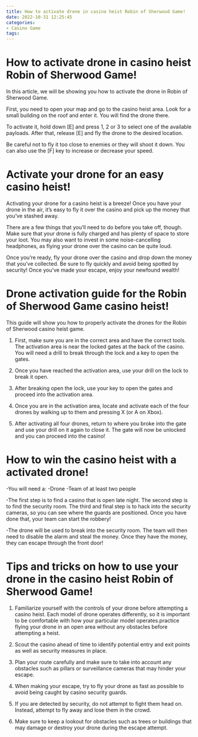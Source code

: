 ```yaml
---
title: How to activate drone in casino heist Robin of Sherwood Game!
date: 2022-10-31 12:25:45
categories:
- Casino Game
tags:
---
```



#  How to activate drone in casino heist Robin of Sherwood Game!

In this article, we will be showing you how to activate the drone in Robin of Sherwood Game.

First, you need to open your map and go to the casino heist area. Look for a small building on the roof and enter it. You will find the drone there.

To activate it, hold down [E] and press 1, 2 or 3 to select one of the available payloads. After that, release [E] and fly the drone to the desired location.

Be careful not to fly it too close to enemies or they will shoot it down. You can also use the [F] key to increase or decrease your speed.

#  Activate your drone for an easy casino heist!


Activating your drone for a casino heist is a breeze! Once you have your drone in the air, it’s easy to fly it over the casino and pick up the money that you’ve stashed away.

There are a few things that you’ll need to do before you take off, though. Make sure that your drone is fully charged and has plenty of space to store your loot. You may also want to invest in some noise-cancelling headphones, as flying your drone over the casino can be quite loud.

Once you’re ready, fly your drone over the casino and drop down the money that you’ve collected. Be sure to fly quickly and avoid being spotted by security! Once you’ve made your escape, enjoy your newfound wealth!

#  Drone activation guide for the Robin of Sherwood Game casino heist!

This guide will show you how to properly activate the drones for the Robin of Sherwood casino heist game.

1. First, make sure you are in the correct area and have the correct tools. The activation area is near the locked gates at the back of the casino. You will need a drill to break through the lock and a key to open the gates.

2. Once you have reached the activation area, use your drill on the lock to break it open.

3. After breaking open the lock, use your key to open the gates and proceed into the activation area.

4. Once you are in the activation area, locate and activate each of the four drones by walking up to them and pressing X (or A on Xbox).

5. After activating all four drones, return to where you broke into the gate and use your drill on it again to close it. The gate will now be unlocked and you can proceed into the casino!

#  How to win the casino heist with a activated drone!

-You will need a:
-Drone 
-Team of at least two people 

-The first step is to find a casino that is open late night. The second step is to find the security room. The third and final step is to hack into the security cameras, so you can see where the guards are positioned. Once you have done that, your team can start the robbery!

-The drone will be used to break into the security room. The team will then need to disable the alarm and steal the money. Once they have the money, they can escape through the front door!

#   Tips and tricks on how to use your drone in the casino heist Robin of Sherwood Game!

1. Familiarize yourself with the controls of your drone before attempting a casino heist. Each model of drone operates differently, so it is important to be comfortable with how your particular model operates.practice flying your drone in an open area without any obstacles before attempting a heist.

2. Scout the casino ahead of time to identify potential entry and exit points as well as security measures in place.

3. Plan your route carefully and make sure to take into account any obstacles such as pillars or surveillance cameras that may hinder your escape.

4. When making your escape, try to fly your drone as fast as possible to avoid being caught by casino security guards.

5. If you are detected by security, do not attempt to fight them head on. Instead, attempt to fly away and lose them in the crowd.

6. Make sure to keep a lookout for obstacles such as trees or buildings that may damage or destroy your drone during the escape attempt.